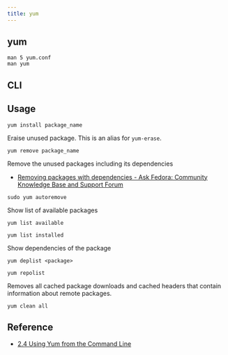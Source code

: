 ```yaml
---
title: yum
---
```


## yum

```
man 5 yum.conf
man yum
```

## CLI


## Usage
```
yum install package_name
```

Eraise unused package. This is an alias for `yum-erase`.

```
yum remove package_name
```

Remove the unused packages including its dependencies

* [Removing packages with dependencies - Ask Fedora: Community Knowledge Base and Support Forum](https://ask.fedoraproject.org/en/question/33785/removing-packages-with-dependencies/)

```
sudo yum autoremove
```

Show list of available packages

```
yum list available
```

```
yum list installed
```


Show dependencies of the package

```
yum deplist <package>
```

```
yum repolist
```

Removes all cached package downloads and cached headers that contain information about remote packages. 

```
yum clean all
```

## Reference
- [2\.4 Using Yum from the Command Line](https://docs.oracle.com/cd/E37670_01/E37355/html/ol_creating_yum_repo.html)
